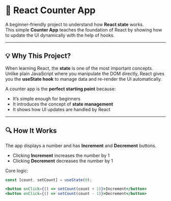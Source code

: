 # 🔢 React Counter App

A beginner-friendly project to understand how **React state** works.  
This simple **Counter App** teaches the foundation of React by showing how to update the UI dynamically with the help of hooks.

---

## 💡 Why This Project?
When learning React, the **state** is one of the most important concepts. Unlike plain JavaScript where you manipulate the DOM directly, React gives you the **useState hook** to manage data and re-render the UI automatically.  

A counter app is the **perfect starting point** because:
- It’s simple enough for beginners
- It introduces the concept of **state management**
- It shows how UI updates are handled by React

---

## 🔍 How It Works
The app displays a number and has **Increment** and **Decrement** buttons.  
- Clicking **Increment** increases the number by 1  
- Clicking **Decrement** decreases the number by 1  

Core logic:
```jsx
const [count, setCount] = useState(0);

<button onClick={() => setCount(count + 1)}>Increment</button>
<button onClick={() => setCount(count - 1)}>Decrement</button>
